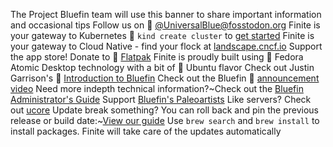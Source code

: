 The Project Bluefin team will use this banner to share important information and occasional tips
Follow us on 󰫑 [@UniversalBlue@fosstodon.org](https://fosstodon.org/@UniversalBlue)
Finite is your gateway to Kubernetes 󱃾 `kind create cluster` to [get started](https://kind.sigs.k8s.io/)
Finite is your gateway to Cloud Native - find your flock at [landscape.cncf.io](https://l.cncf.io)
Support the app store! Donate to  [Flatpak](https://opencollective.com/flatpak)
Finite is proudly built using 󰣛 Fedora Atomic Desktop technology with a bit of  Ubuntu flavor
Check out Justin Garrison's 󰗃 [Introduction to Bluefin](https://www.youtube.com/watch?v=Nz-yyDwTfRM)
Check out the Bluefin 󰗃 [announcement video](https://www.youtube.com/watch?v=YFXufAVdrw4)
Need more indepth technical information?~Check out the [Bluefin Administrator's Guide](https://universal-blue.discourse.group/docs?topic=40)
Support [Bluefin's Paleoartists](https://universal-blue.discourse.group/docs?topic=299)
Like servers? Check out [ucore](https://github.com/ublue-os/ucore)
Update break something? You can roll back and pin the previous release or build date:~[View our guide](https://universal-blue.discourse.group/docs?topic=513)
Use `brew search` and `brew install` to install packages. Finite will take care of the updates automatically
